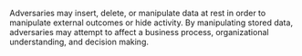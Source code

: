 Adversaries may insert, delete, or manipulate data at rest in order to manipulate external outcomes or hide activity. By manipulating stored data, adversaries may attempt to affect a business process, organizational understanding, and decision making.
